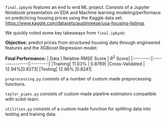 `final.ipbynb`  features an end to end ML project. Consists of a Jupyter Notebook presentation on EDA and Machine learning modeling/performace 
on predicticing housing prices using the Kaggle data set: https://www.kaggle.com/datasets/austinreese/usa-housing-listings

We quickly noted some key takeaways from `final.ipbynb`:

**Objective:** predict prices from structured housing data through engineered features and the XGBoost Regression model.

**Final Performance:** 
|   Data    | Relative RMSE Score | $R^2$ Score|
|:--------:|:---------------:|:--------:|
|Training| 11.03% | 0.8769|
|Cross-Validated | 12.94%|0.8273|
|Testing| 12.96% |0.8241|



`preprocessing.py` consists of a number of custom made preprocessing functions.

`taylor_pipes.py` consists of custom made pipeline estimators compatible with scikit-learn.

`utilities.py` consists of a custom made function for splitting data into testing and training data.

